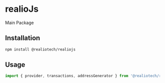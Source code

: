# realioJs

Main Package

## Installation

``` sh
npm install @realiotech/realiojs
```

## Usage
```javascript
import { provider, transactions, addressGenerator } from '@realiotech/realiojs'

```
